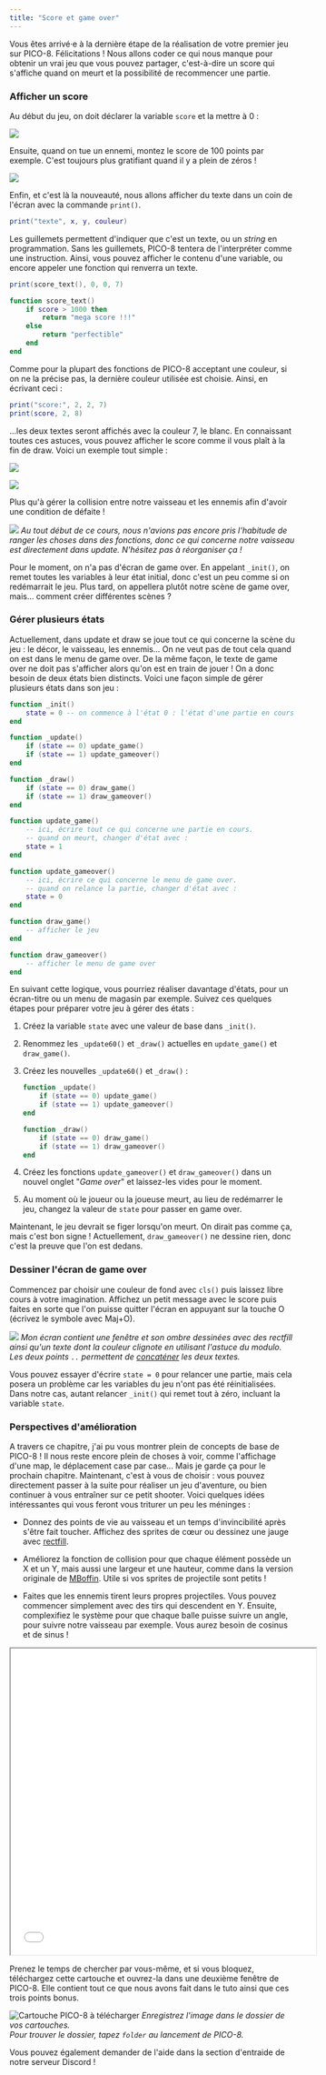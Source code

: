 ```yaml
---
title: "Score et game over"
---
```


Vous êtes arrivé·e à la dernière étape de la réalisation de votre premier jeu sur PICO-8. Félicitations ! Nous allons coder ce qui nous manque pour obtenir un vrai jeu que vous pouvez partager, c'est-à-dire un score qui s'affiche quand on meurt et la possibilité de recommencer une partie.

### Afficher un score

Au début du jeu, on doit déclarer la variable `score` et la mettre à 0 :

![](./score-0.png)

Ensuite, quand on tue un ennemi, montez le score de 100 points par exemple. C'est toujours plus gratifiant quand il y a plein de zéros !

![](./score-100.png)

Enfin, et c'est là la nouveauté, nous allons afficher du texte dans un coin de l'écran avec la commande `print()`.

```lua
print("texte", x, y, couleur)
```

Les guillemets permettent d'indiquer que c'est un texte, ou un *string* en programmation. Sans les guillemets, PICO-8 tentera de l'interpréter comme une instruction. Ainsi, vous pouvez afficher le contenu d'une variable, ou encore appeler une fonction qui renverra un texte.

```lua
print(score_text(), 0, 0, 7)

function score_text()
    if score > 1000 then
        return "mega score !!!"
    else
        return "perfectible"
    end
end
```

Comme pour la plupart des fonctions de PICO-8 acceptant une couleur, si on ne la précise pas, la dernière couleur utilisée est choisie. Ainsi, en écrivant ceci :

```lua
print("score:", 2, 2, 7)
print(score, 2, 8)
```

...les deux textes seront affichés avec la couleur 7, le blanc. En connaissant toutes ces astuces, vous pouvez afficher le score comme il vous plaît à la fin de draw. Voici un exemple tout simple :

![](./print-score.png)

![](./score-en-jeu.png)

Plus qu'à gérer la collision entre notre vaisseau et les ennemis afin d'avoir une condition de défaite !

![](./collision-ennemi-joueur.png)
*Au tout début de ce cours, nous n'avions pas encore pris l'habitude de ranger les choses dans des fonctions, donc ce qui concerne notre vaisseau est directement dans update. N'hésitez pas à réorganiser ça !*

Pour le moment, on n'a pas d'écran de game over. En appelant `_init()`, on remet toutes les variables à leur état initial, donc c'est un peu comme si on redémarrait le jeu. Plus tard, on appellera plutôt notre scène de game over, mais... comment créer différentes scènes ?

### Gérer plusieurs états

Actuellement, dans update et draw se joue tout ce qui concerne la scène du jeu : le décor, le vaisseau, les ennemis... On ne veut pas de tout cela quand on est dans le menu de game over. De la même façon, le texte de game over ne doit pas s'afficher alors qu'on est en train de jouer ! On a donc besoin de deux états bien distincts. Voici une façon simple de gérer plusieurs états dans son jeu :

```lua
function _init()
    state = 0 -- on commence à l'état 0 : l'état d'une partie en cours
end

function _update()
    if (state == 0) update_game()
    if (state == 1) update_gameover()
end

function _draw()
    if (state == 0) draw_game()
    if (state == 1) draw_gameover()
end

function update_game()
    -- ici, écrire tout ce qui concerne une partie en cours.
    -- quand on meurt, changer d'état avec :
    state = 1
end

function update_gameover()
    -- ici, écrire ce qui concerne le menu de game over.
    -- quand on relance la partie, changer d'état avec :
    state = 0
end

function draw_game()
    -- afficher le jeu
end

function draw_gameover()
    -- afficher le menu de game over
end
```

En suivant cette logique, vous pourriez réaliser davantage d'états, pour un écran-titre ou un menu de magasin par exemple. Suivez ces quelques étapes pour préparer votre jeu à gérer des états :

1. Créez la variable `state` avec une valeur de base dans `_init()`.

2. Renommez les `_update60()` et `_draw()` actuelles en `update_game()` et `draw_game()`.

3. Créez les nouvelles `_update60()` et `_draw()` :

    ```lua
    function _update()
        if (state == 0) update_game()
        if (state == 1) update_gameover()
    end

    function _draw()
        if (state == 0) draw_game()
        if (state == 1) draw_gameover()
    end
    ```

4. Créez les fonctions `update_gameover()` et `draw_gameover()` dans un nouvel onglet "*Game over*" et laissez-les vides pour le moment.

5. Au moment où le joueur ou la joueuse meurt, au lieu de redémarrer le jeu, changez la valeur de `state` pour passer en game over.

Maintenant, le jeu devrait se figer lorsqu'on meurt. On dirait pas comme ça, mais c'est bon signe ! Actuellement, `draw_gameover()` ne dessine rien, donc c'est la preuve que l'on est dedans.

### Dessiner l'écran de game over

Commencez par choisir une couleur de fond avec `cls()` puis laissez libre cours à votre imagination. Affichez un petit message avec le score puis faites en sorte que l'on puisse quitter l'écran en appuyant sur la touche O (écrivez le symbole avec Maj+O).

![](./game-over.png)
*Mon écran contient une fenêtre et son ombre dessinées avec des rectfill ainsi qu'un texte dont la couleur clignote en utilisant l'astuce du modulo. Les deux points `..` permettent de [concaténer](https://www.lua.org/pil/3.4.html) les deux textes.*

Vous pouvez essayer d'écrire `state = 0` pour relancer une partie, mais cela posera un problème car les variables du jeu n'ont pas été réinitialisées. Dans notre cas, autant relancer `_init()` qui remet tout à zéro, incluant la variable `state`.

### Perspectives d'amélioration

A travers ce chapitre, j'ai pu vous montrer plein de concepts de base de PICO-8 ! Il nous reste encore plein de choses à voir, comme l'affichage d'une map, le déplacement case par case... Mais je garde ça pour le prochain chapitre. Maintenant, c'est à vous de choisir : vous pouvez directement passer à la suite pour réaliser un jeu d'aventure, ou bien continuer à vous entraîner sur ce petit shooter. Voici quelques idées intéressantes qui vous feront vous triturer un peu les méninges :

- Donnez des points de vie au vaisseau et un temps d'invincibilité après s'être fait toucher. Affichez des sprites de cœur ou dessinez une jauge avec [rectfill](https://www.lexaloffle.com/pico-8.php?page=manual#main_div:~:text=rectfill%20x0%20y0%20x1%20y1%20%5Bcol%5D).

- Améliorez la fonction de collision pour que chaque élément possède un X et un Y, mais aussi une largeur et une hauteur, comme dans la version originale de [MBoffin](https://mboffin.itch.io/pico8-overlap). Utile si vos sprites de projectile sont petits !

- Faites que les ennemis tirent leurs propres projectiles. Vous pouvez commencer simplement avec des tirs qui descendent en Y. Ensuite, complexifiez le système pour que chaque balle puisse suivre un angle, pour suivre notre vaisseau par exemple. Vous aurez besoin de cosinus et de sinus !

<iframe width="538" height="539"
  src="/jeux-pico-8/space-shooter/index.html">
</iframe>

Prenez le temps de chercher par vous-même, et si vous bloquez, téléchargez cette cartouche et ouvrez-la dans une deuxième fenêtre de PICO-8. Elle contient tout ce que nous avons fait dans le tuto ainsi que ces trois points bonus.

![Cartouche PICO-8 à télécharger](./space-shooter.p8.png)
*Enregistrez l'image dans le dossier de vos cartouches.<br/>Pour trouver le dossier, tapez `folder` au lancement de PICO-8.*

Vous pouvez également demander de l'aide dans la section d'entraide de notre serveur Discord !
